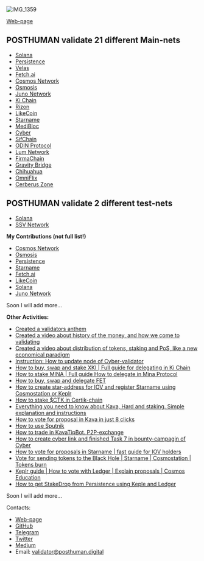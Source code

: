 ![IMG_1359](https://user-images.githubusercontent.com/38581319/121065657-4b437c80-c7c9-11eb-9be3-c88ae27a4e51.PNG)

[Web-page](https://posthuman.digital) <br />

## POSTHUMAN validate 21 different Main-nets

- [Solana](https://www.validators.app/validators/9PViHDmiezXQfeYDveJrcfkXCQVCcsfhpo32cjHUeZVj)
- [Persistence](https://www.mintscan.io/persistence/validators/persistencevaloper10sc98vt6saux8asexnsp2hgvkgmjmful8w5cuw)
- [Velas](https://velasvalidators.com/9Hj1BdkKHz9rGoDdqy82huZHpcvK2pAzXoBP1BbECqze)
- [Fetch.ai](https://www.mintscan.io/fetchai/validators/fetchvaloper1y02hlwucl6csz4z02ksn46gzdkmref927l4mug)
- [Cosmos Network](https://www.mintscan.io/cosmos/validators/cosmosvaloper157v7tczs40axfgejp2m43kwuzqe0wsy0rv8puv)
- [Osmosis](https://www.mintscan.io/osmosis/validators/osmovaloper1e8238v24qccht9mqc2w0r4luq462yxttfpaeam)
- [Juno Network](https://www.mintscan.io/juno/validators/junovaloper1e8238v24qccht9mqc2w0r4luq462yxttjzn7qt)
- [Ki Chain](https://www.mintscan.io/ki-chain/validators/kivaloper1g2sr6x8hrtwwsaaqu8p8r7dzdfugdcsal08gq8)
- [Rizon](https://www.mintscan.io/rizon/validators/rizonvaloper1ckcup3mdvztrps2m788lpytxey47fyn9gkqhfw)
- [LikeCoin](https://likecoin.bigdipper.live/validators/cosmosvaloper13shmgwhlhw36sv6yfqz9llpcynu7pkqngsmeld)
- [Starname](https://www.mintscan.io/starname/validators/starvaloper1euslp8c2qadgs6jy6klwv6f332mj426qje6vsn)
- [MediBloc](https://www.mintscan.io/medibloc/validators/panaceavaloper190njxj69lmwdwjhhp0fw5kqsxsu6g876hzgp6z)
- [Cyber](https://cyb.ai/network/bostrom/hero/bostromvaloper1ccvpcq9ffy0qd2ca8nmmpzfamtyjfc9zt56fhc)
- [SifChain](https://www.mintscan.io/sifchain/validators/sifvaloper1lkctf0y8stlvshdkhra0lqcafd5hsq9aad35nm)
- [ODIN Protocol](https://look.chillvalidation.com/odin/staking/odinvaloper1wuwhanclwh9ckpe6z6480t3pjjpk7dsj2trk9p)
- [Lum Network](https://www.mintscan.io/lum/validators/lumvaloper1z7ss5slnpjfkceahl323ag9tkf3a6yrs88h4ng)
- [FirmaChain](https://explorer.firmachain.dev/validators/firmavaloper143v9wpr870kt22gmtxgl7tc72twkd6z48h5yaj)
- [Gravity Bridge](https://www.mintscan.io/gravity-bridge/validators/gravityvaloper1epfpvqsc34sfserdx8x4t3aszdkar3w684fwr6)
- [Chihuahua](https://www.mintscan.io/chihuahua/validators/chihuahuavaloper1fm68jvjpk0g7dvdq75czjynyszeaduxt5lc0a8)
- [OmniFlix](https://www.skynetexplorers.com/omniflix/staking/omniflixvaloper1s3achxs70ysg8pf9xqyytu0m4had60khpuccxl)
- [Cerberus Zone](https://www.skynetexplorers.com/Cerberus/staking/cerberusvaloper1td92z5qwl39f407gxf6lu2x80enat7t3jfefnf)

## POSTHUMAN validate 2 different test-nets

- [Solana](https://www.validators.app/validators/HZX4MWsSDzRerGuV6kgtj5sGM3dcX9doaiN7qr5y9MAw)
- [SSV Network](https://explorer.ssv.network/operators/a2a4abaa495ed8b81230750ba59a9617b52af23587670a3b939bc41cc4943570)

**My Contributions (not full list!)** <br />

- [Cosmos Network](https://github.com/Antropocosmist/My-Contributions/blob/main/cosmos.md)
- [Osmosis](https://github.com/Antropocosmist/My-Contributions/blob/main/osmosis.md)
- [Persistence](https://github.com/Antropocosmist/My-Contributions/blob/main/persistence.md)
- [Starname](https://github.com/Antropocosmist/My-Contributions/blob/main/starname.md)
- [Fetch.ai](https://github.com/Antropocosmist/My-Contributions/blob/main/fetchAI.md)
- [LikeCoin](https://github.com/Antropocosmist/My-Contributions/blob/main/LikeCoin.md)
- [Solana](https://github.com/Antropocosmist/My-Contributions/blob/main/solana.md)
- [Juno Network](https://github.com/Antropocosmist/My-Contributions/blob/main/juno.md)

Soon I will add more... <br />

**Other Activities:** <br />

- [Created a validators anthem](https://youtu.be/a90VyAxoGyY)
- [Created a video about history of the money, and how we come to validating](https://youtu.be/Etp1EAf7Vzw)
- [Created a video about distribution of tokens, staking and PoS, like a new economical paradigm](https://youtu.be/YcpUKRBHvp0)
- [Instruction: How to update node of Cyber-validator](https://antropocosmist.medium.com/instruction-how-to-update-node-of-cyber-validator-b57469295089)
- [How to buy, swap and stake XKI | Full guide for delegating in Ki Chain](https://antropocosmist.medium.com/how-to-buy-swap-and-stake-xki-full-guide-for-delegating-in-ki-chain-4eeeaa77e0ad)
- [How to stake MINA | Full guide How to delegate in Mina Protocol](https://antropocosmist.medium.com/how-to-stake-mina-a524b4fc8086)
- [How to buy, swap and delegate FET](https://antropocosmist.medium.com/how-to-buy-swap-and-delegate-fet-6762ef969373)
- [How to create star-address for IOV and register Starname using Cosmostation or Keplr](https://antropocosmist.medium.com/how-to-create-star-address-for-iov-and-register-starname-using-cosmostation-or-keplr-cf6e15c74fa0)
- [How to stake $CTK in Certik-chain](https://antropocosmist.medium.com/how-to-stake-ctk-in-certik-chain-8501333d274d)
- [Everything you need to know about Kava, Hard and staking. Simple explanation and instructions](https://antropocosmist.medium.com/everything-you-need-to-know-about-kava-harvest-and-staking-simple-explanation-and-instructions-7e739942b83c)
- [How to vote for proposal in Kava in just 8 clicks](https://youtu.be/nPwsJPfAdBA)
- [How to use Sputnik](https://youtu.be/NwiI6xXkMcw)
- [How to trade in KavaTipBot. P2P-exchange](https://youtu.be/hDNF59X6u4s)
- [How to create cyber link and finished Task 7 in bounty-campagin of Cyber](https://youtu.be/K-8fQLCeOO4)
- [How to vote for proposals in Starname | fast guide for IOV holders](https://youtu.be/Ec2Gy4brceA)
- [Vote for sending tokens to the Black Hole | Starname | Cosmostation | Tokens burn](https://youtu.be/g4qygmIvljE)
- [Keplr guide | How to vote with Ledger | Explain proposals | Cosmos Education](https://youtu.be/560sNt4Jfe4)
- [How to get StakeDrop from Persistence using Keple and Ledger](https://youtu.be/tiJGu4_2ZPo)

Soon I will add more... <br />

Contacts: <br />
- [Web-page](https://posthuman.digital/) <br />
- [GitHub](https://github.com/Antropocosmist/my_competencies) <br />
- [Telegram](https://t.me/antropocosmist) <br />
- [Twitter](https://twitter.com/POSTHUMAN_DVS) <br />
- [Medium](https://antropocosmist.medium.com/) <br />
- Email: validator@posthuman.digital <br />
